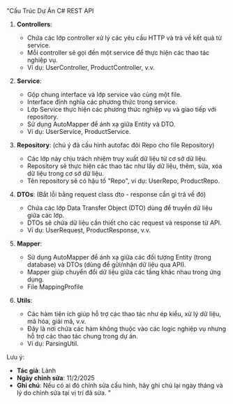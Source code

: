 "Cấu Trúc Dự Án C# REST API

1. **Controllers**:
   - Chứa các lớp controller xử lý các yêu cầu HTTP và trả về kết quả từ service.
   - Mỗi controller sẽ gọi đến một service để thực hiện các thao tác nghiệp vụ.
   - Ví dụ: UserController, ProductController, v.v.

2. **Service**:
   - Gộp chung interface và lớp service vào cùng một file.
   - Interface định nghĩa các phương thức trong service.
   - Lớp Service thực hiện các phương thức nghiệp vụ và giao tiếp với repository.
   - Sử dụng AutoMapper để ánh xạ giữa Entity và DTO.
   - Ví dụ: UserService, ProductService.

3. **Repository**: (chú ý đã cấu hình autofac đôi Repo cho file Repository)
   - Các lớp này chịu trách nhiệm truy xuất dữ liệu từ cơ sở dữ liệu.
   - Repository sẽ thực hiện các thao tác như lấy dữ liệu, thêm, sửa, xóa dữ liệu trong cơ sở dữ liệu.
   - Tên repository sẽ có hậu tố "Repo", ví dụ: UserRepo, ProductRepo.

4. **DTOs**: (Bắt lỗi bằng request class dto - response cần gì trả về đó)
   - Chứa các lớp Data Transfer Object (DTO) dùng để truyền dữ liệu giữa các lớp.
   - DTOs sẽ chứa dữ liệu cần thiết cho các request và response từ API.
   - Ví dụ: UserRequest, ProductResponse, v.v.

5. **Mapper**:
   - Sử dụng AutoMapper để ánh xạ giữa các đối tượng Entity (trong database) và DTOs (dùng để gửi/nhận dữ liệu qua API).
   - Mapper giúp chuyển đổi dữ liệu giữa các tầng khác nhau trong ứng dụng.
   - File MappingProfile

6. **Utils**:
   - Các hàm tiện ích giúp hỗ trợ các thao tác như ép kiểu, xử lý dữ liệu, mã hóa, giải mã, v.v.
   - Đây là nơi chứa các hàm không thuộc vào các logic nghiệp vụ nhưng hỗ trợ các thao tác chung trong dự án.
   - Ví dụ: ParsingUtil.

Lưu ý:
- **Tác giả**: Lành
- **Ngày chỉnh sửa**: 11/2/2025
- **Ghi chú**: Nếu có ai đó chỉnh sửa cấu hình, hãy ghi chú lại ngày tháng và lý do chỉnh sửa tại vị trí đã sửa.
"
